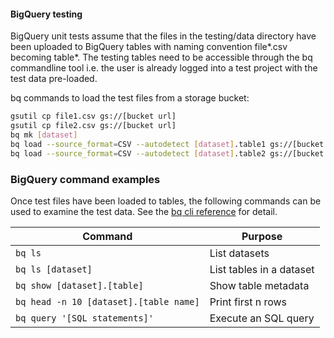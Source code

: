 #### BigQuery testing

BigQuery unit tests assume that the files in the testing/data directory have
been uploaded to BigQuery tables with naming convention file*.csv
becoming table*. The testing tables need to be accessible through the bq
commandline tool i.e. the user is already logged into a test project with
the test data pre-loaded.

bq commands to load the test files from a storage bucket:

```sh
gsutil cp file1.csv gs://[bucket url]
gsutil cp file2.csv gs://[bucket url]
bq mk [dataset]
bq load --source_format=CSV --autodetect [dataset].table1 gs://[bucket url]/file1.csv
bq load --source_format=CSV --autodetect [dataset].table2 gs://[bucket url]/file2.csv
```

### BigQuery command examples

Once test files have been loaded to tables, the following commands can be used
to examine the test data. See the
[bq cli reference](https://cloud.google.com/bigquery/docs/reference/bq-cli-reference)
for detail.

| Command                                | Purpose                  |
|----------------------------------------|--------------------------|
| `bq ls`                                | List datasets            |
| `bq ls [dataset]`                      | List tables in a dataset |
| `bq show [dataset].[table]`            | Show table metadata      |
| `bq head -n 10 [dataset].[table name]` | Print first n rows       |
| `bq query '[SQL statements]'`          | Execute an SQL query     |
